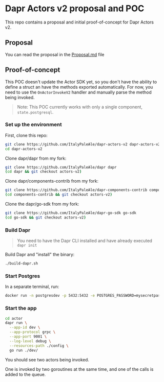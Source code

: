 # Dapr Actors v2 proposal and POC

This repo contains a proposal and initial proof-of-concept for Dapr Actors v2.

## Proposal

You can read the proposal in the [Proposal.md](./Proposal.md) file

## Proof-of-concept

This POC doesn't update the Actor SDK yet, so you don't have the ability to define a struct an have the methods exported automatically. For now, you need to use the `OnActorInvokeV2` handler and manually parse the method being invoked.

> Note: This POC currently works with only a single component, `state.postgresql`.

### Set up the environment

First, clone this repo:

```sh
git clone https://github.com/ItalyPaleAle/dapr-actors-v2 dapr-actors-v2
cd dapr-actors-v2
```

Clone dapr/dapr from my fork:

```sh
git clone https://github.com/ItalyPaleAle/dapr dapr
(cd dapr && git checkout actors-v2)
```

Clone dapr/components-contrib from my fork:

```sh
git clone https://github.com/ItalyPaleAle/dapr-components-contrib components-contrib
(cd components-contrib && git checkout actors-v2)
```

Clone the dapr/go-sdk from my fork:

```sh
git clone https://github.com/ItalyPaleAle/dapr-go-sdk go-sdk
(cd go-sdk && git checkout actors-v2)
```

### Build Dapr

> You need to have the Dapr CLI installed and have already executed `dapr init`

Build Dapr and "install" the binary:

```sh
./build-dapr.sh
```

### Start Postgres

In a separate terminal, run:

```sh
docker run -n postgresdev -p 5432:5432 -e POSTGRES_PASSWORD=mysecretpassword --rm postgres
```

### Start the app

```sh
cd actor
dapr run \
  --app-id dev \
  --app-protocol grpc \
  --app-port 9001 \
  --log-level debug \
  --resources-path ./config \
  go run ./dev/
```

You should see two actors being invoked.

One is invoked by two goroutines at the same time, and one of the calls is added to the queue.
